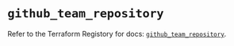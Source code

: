 # `github_team_repository`

Refer to the Terraform Registory for docs: [`github_team_repository`](https://registry.terraform.io/providers/integrations/github/5.32.0/docs/resources/team_repository).
